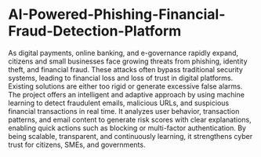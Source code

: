 # AI-Powered-Phishing-Financial-Fraud-Detection-Platform

As digital payments, online banking, and e-governance rapidly expand, citizens and small businesses face growing threats from phishing, identity theft, and financial fraud. These attacks often bypass traditional security systems, leading to financial loss and loss of trust in digital platforms. Existing solutions are either too rigid or generate excessive false alarms. 
The project offers an intelligent and adaptive approach by using machine learning to detect fraudulent emails, malicious URLs, and suspicious financial transactions in real time. It analyzes user behavior, transaction patterns, and email content to generate risk scores with clear explanations, enabling quick actions such as blocking or multi-factor authentication. By being scalable, transparent, and continuously learning, it strengthens cyber trust for citizens, SMEs, and governments.
